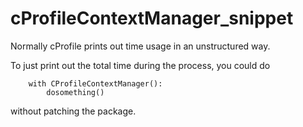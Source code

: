 # cProfileContextManager_snippet

Normally cProfile prints out time usage in an unstructured way.

To just print out the total time during the process, you could do

        with CProfileContextManager():
            dosomething()

without patching the package.